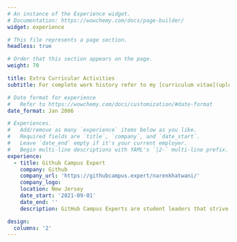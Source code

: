 ```yaml
---
# An instance of the Experience widget.
# Documentation: https://wowchemy.com/docs/page-builder/
widget: experience

# This file represents a page section.
headless: true

# Order that this section appears on the page.
weight: 70

title: Extra Curricular Activities
subtitle: For complete work history refer to my [curriculum vitae](uploads/cv.pdf).

# Date format for experience
#   Refer to https://wowchemy.com/docs/customization/#date-format
date_format: Jan 2006

# Experiences.
#   Add/remove as many `experience` items below as you like.
#   Required fields are `title`, `company`, and `date_start`.
#   Leave `date_end` empty if it's your current employer.
#   Begin multi-line descriptions with YAML's `|2-` multi-line prefix.
experience:
  - title: Github Campus Expert
    company: Github
    company_url: 'https://githubcampus.expert/narenkhatwani/'
    company_logo:
    location: New Jersey
    date_start: '2021-09-01'
    date_end: ''
    description: GitHub Campus Experts are student leaders that strive to build diverse and inclusive communities to learn skills collaborate on projects, and share their experiences. The community I have been working to develop is known as the NJIT HPC Initiative. Our main goal is to make students aware of High-Performance Computing as a viable research domain and remove its fear from the mind of students.

design:
  columns: '2'
---
```

